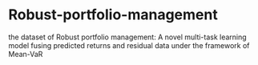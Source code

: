 # Robust-portfolio-management
the dataset of Robust portfolio management: A novel multi-task learning model fusing predicted returns and residual data under the framework of Mean-VaR

